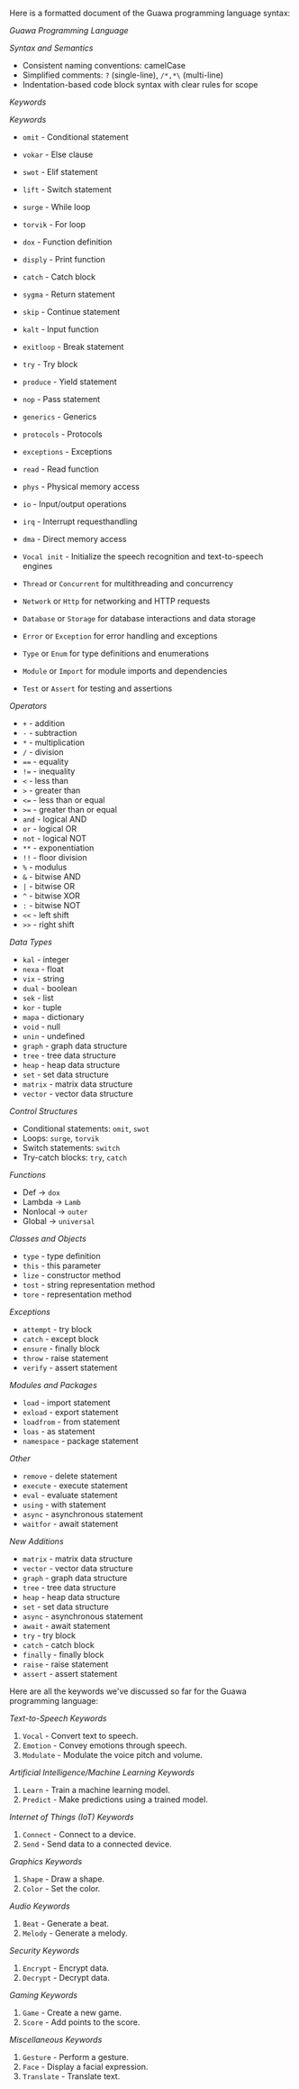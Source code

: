 Here is a formatted document of the Guawa programming language syntax:

*Guawa Programming Language*

*Syntax and Semantics*

- Consistent naming conventions: camelCase
- Simplified comments: `?` (single-line), `/*,*\` (multi-line)
- Indentation-based code block syntax with clear rules for scope

*Keywords*


_Keywords_

- `omit` - Conditional statement
- `vokar` - Else clause
- `swot` - Elif statement
- `lift` - Switch statement
- `surge` - While loop
- `torvik` - For loop
- `dox` - Function definition
- `disply` - Print function
- `catch` - Catch block
- `sygma` - Return statement
- `skip` - Continue statement
- `kalt` - Input function
- `exitloop` - Break statement
- `try` - Try block
- `produce` - Yield statement 
- `nop` - Pass statement
- `generics` - Generics
- `protocols` - Protocols
- `exceptions` - Exceptions
- `read` - Read function
- `phys` - Physical memory access
- `io` - Input/output operations
- `irq` - Interrupt requesthandling
- `dma` - Direct memory access 
- `Vocal init` - Initialize the speech recognition and text-to-speech engines

- `Thread` or `Concurrent` for multithreading and concurrency
- `Network` or `Http` for networking and HTTP requests
- `Database` or `Storage` for database interactions and data storage
- `Error` or `Exception` for error handling and exceptions
- `Type` or `Enum` for type definitions and enumerations
- `Module` or `Import` for module imports and dependencies
- `Test` or `Assert` for testing and assertions
  
*Operators*

- `+` - addition
- `-` - subtraction
- `*` - multiplication
- `/` - division
- `==` - equality
- `!=` - inequality
- `<` - less than
- `>` - greater than
- `<=` - less than or equal
- `>=` - greater than or equal
- `and` - logical AND
- `or` - logical OR
- `not` - logical NOT
- `**` - exponentiation
- `!!` - floor division
- `%` - modulus
- `&` - bitwise AND
- `|` - bitwise OR
- `^` - bitwise XOR
- `:` - bitwise NOT
- `<<` - left shift
- `>>` - right shift

*Data Types*

- `kal` - integer
- `nexa` - float
- `vix` - string
- `dual` - boolean
- `sek` - list
- `kor` - tuple
- `mapa` - dictionary
- `void` - null
- `unin` - undefined
- `graph` - graph data structure
- `tree` - tree data structure
- `heap` - heap data structure
- `set` - set data structure
- `matrix` - matrix data structure
- `vector` - vector data structure

*Control Structures*

- Conditional statements: `omit`, `swot`
- Loops: `surge`, `torvik`
- Switch statements: `switch`
- Try-catch blocks: `try`, `catch`

*Functions*

- Def -> `dox`
- Lambda -> `Lamb`
- Nonlocal -> `outer`
- Global -> `universal`

*Classes and Objects*

- `type` - type definition
- `this` - this parameter
- `lize` - constructor method
- `tost` - string representation method
- `tore` - representation method

*Exceptions*

- `attempt` - try block
- `catch` - except block
- `ensure` - finally block
- `throw` - raise statement
- `verify` - assert statement

*Modules and Packages*

- `load` - import statement
- `exload` - export statement
- `loadfrom` - from statement
- `loas` - as statement
- `namespace` - package statement

*Other*

- `remove` - delete statement
- `execute` - execute statement
- `eval` - evaluate statement
- `using` - with statement
- `async` - asynchronous statement
- `waitfor` - await statement

*New Additions*

- `matrix` - matrix data structure
- `vector` - vector data structure
- `graph` - graph data structure
- `tree` - tree data structure
- `heap` - heap data structure
- `set` - set data structure
- `async` - asynchronous statement
- `await` - await statement
- `try` - try block
- `catch` - catch block
- `finally` - finally block
- `raise` - raise statement
- `assert` - assert statement


Here are all the keywords we've discussed so far for the Guawa programming language:

*Text-to-Speech Keywords*

1. `Vocal` - Convert text to speech.
2. `Emotion` - Convey emotions through speech.
3. `Modulate` - Modulate the voice pitch and volume.

*Artificial Intelligence/Machine Learning Keywords*

1. `Learn` - Train a machine learning model.
2. `Predict` - Make predictions using a trained model.

*Internet of Things (IoT) Keywords*

1. `Connect` - Connect to a device.
2. `Send` - Send data to a connected device.

*Graphics Keywords*

1. `Shape` - Draw a shape.
2. `Color` - Set the color.

*Audio Keywords*

1. `Beat` - Generate a beat.
2. `Melody` - Generate a melody.

*Security Keywords*

1. `Encrypt` - Encrypt data.
2. `Decrypt` - Decrypt data.

*Gaming Keywords*

1. `Game` - Create a new game.
2. `Score` - Add points to the score.

*Miscellaneous Keywords*

1. `Gesture` - Perform a gesture.
2. `Face` - Display a facial expression.
3. `Translate` - Translate text.
